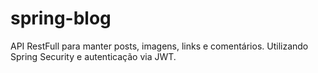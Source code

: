 # spring-blog
API RestFull para manter posts, imagens, links e comentários. Utilizando Spring Security e autenticação via JWT.
